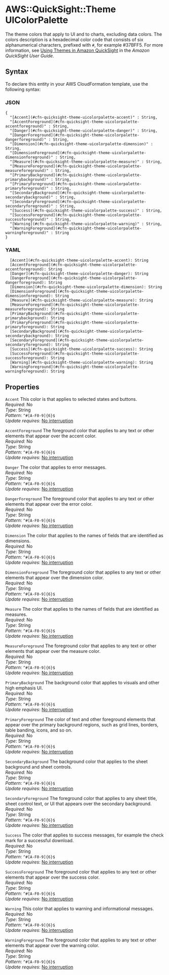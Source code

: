# AWS::QuickSight::Theme UIColorPalette<a name="aws-properties-quicksight-theme-uicolorpalette"></a>

The theme colors that apply to UI and to charts, excluding data colors\. The colors description is a hexadecimal color code that consists of six alphanumerical characters, prefixed with `#`, for example \#37BFF5\. For more information, see [Using Themes in Amazon QuickSight](https://docs.aws.amazon.com/quicksight/latest/user/themes-in-quicksight.html) in the _Amazon QuickSight User Guide\._

## Syntax<a name="aws-properties-quicksight-theme-uicolorpalette-syntax"></a>

To declare this entity in your AWS CloudFormation template, use the following syntax:

### JSON<a name="aws-properties-quicksight-theme-uicolorpalette-syntax.json"></a>

```
{
  "[Accent](#cfn-quicksight-theme-uicolorpalette-accent)" : String,
  "[AccentForeground](#cfn-quicksight-theme-uicolorpalette-accentforeground)" : String,
  "[Danger](#cfn-quicksight-theme-uicolorpalette-danger)" : String,
  "[DangerForeground](#cfn-quicksight-theme-uicolorpalette-dangerforeground)" : String,
  "[Dimension](#cfn-quicksight-theme-uicolorpalette-dimension)" : String,
  "[DimensionForeground](#cfn-quicksight-theme-uicolorpalette-dimensionforeground)" : String,
  "[Measure](#cfn-quicksight-theme-uicolorpalette-measure)" : String,
  "[MeasureForeground](#cfn-quicksight-theme-uicolorpalette-measureforeground)" : String,
  "[PrimaryBackground](#cfn-quicksight-theme-uicolorpalette-primarybackground)" : String,
  "[PrimaryForeground](#cfn-quicksight-theme-uicolorpalette-primaryforeground)" : String,
  "[SecondaryBackground](#cfn-quicksight-theme-uicolorpalette-secondarybackground)" : String,
  "[SecondaryForeground](#cfn-quicksight-theme-uicolorpalette-secondaryforeground)" : String,
  "[Success](#cfn-quicksight-theme-uicolorpalette-success)" : String,
  "[SuccessForeground](#cfn-quicksight-theme-uicolorpalette-successforeground)" : String,
  "[Warning](#cfn-quicksight-theme-uicolorpalette-warning)" : String,
  "[WarningForeground](#cfn-quicksight-theme-uicolorpalette-warningforeground)" : String
}
```

### YAML<a name="aws-properties-quicksight-theme-uicolorpalette-syntax.yaml"></a>

```
  [Accent](#cfn-quicksight-theme-uicolorpalette-accent): String
  [AccentForeground](#cfn-quicksight-theme-uicolorpalette-accentforeground): String
  [Danger](#cfn-quicksight-theme-uicolorpalette-danger): String
  [DangerForeground](#cfn-quicksight-theme-uicolorpalette-dangerforeground): String
  [Dimension](#cfn-quicksight-theme-uicolorpalette-dimension): String
  [DimensionForeground](#cfn-quicksight-theme-uicolorpalette-dimensionforeground): String
  [Measure](#cfn-quicksight-theme-uicolorpalette-measure): String
  [MeasureForeground](#cfn-quicksight-theme-uicolorpalette-measureforeground): String
  [PrimaryBackground](#cfn-quicksight-theme-uicolorpalette-primarybackground): String
  [PrimaryForeground](#cfn-quicksight-theme-uicolorpalette-primaryforeground): String
  [SecondaryBackground](#cfn-quicksight-theme-uicolorpalette-secondarybackground): String
  [SecondaryForeground](#cfn-quicksight-theme-uicolorpalette-secondaryforeground): String
  [Success](#cfn-quicksight-theme-uicolorpalette-success): String
  [SuccessForeground](#cfn-quicksight-theme-uicolorpalette-successforeground): String
  [Warning](#cfn-quicksight-theme-uicolorpalette-warning): String
  [WarningForeground](#cfn-quicksight-theme-uicolorpalette-warningforeground): String
```

## Properties<a name="aws-properties-quicksight-theme-uicolorpalette-properties"></a>

`Accent` <a name="cfn-quicksight-theme-uicolorpalette-accent"></a>
This color is that applies to selected states and buttons\.  
_Required_: No  
_Type_: String  
_Pattern_: `^#[A-F0-9]{6}$`  
_Update requires_: [No interruption](https://docs.aws.amazon.com/AWSCloudFormation/latest/UserGuide/using-cfn-updating-stacks-update-behaviors.html#update-no-interrupt)

`AccentForeground` <a name="cfn-quicksight-theme-uicolorpalette-accentforeground"></a>
The foreground color that applies to any text or other elements that appear over the accent color\.  
_Required_: No  
_Type_: String  
_Pattern_: `^#[A-F0-9]{6}$`  
_Update requires_: [No interruption](https://docs.aws.amazon.com/AWSCloudFormation/latest/UserGuide/using-cfn-updating-stacks-update-behaviors.html#update-no-interrupt)

`Danger` <a name="cfn-quicksight-theme-uicolorpalette-danger"></a>
The color that applies to error messages\.  
_Required_: No  
_Type_: String  
_Pattern_: `^#[A-F0-9]{6}$`  
_Update requires_: [No interruption](https://docs.aws.amazon.com/AWSCloudFormation/latest/UserGuide/using-cfn-updating-stacks-update-behaviors.html#update-no-interrupt)

`DangerForeground` <a name="cfn-quicksight-theme-uicolorpalette-dangerforeground"></a>
The foreground color that applies to any text or other elements that appear over the error color\.  
_Required_: No  
_Type_: String  
_Pattern_: `^#[A-F0-9]{6}$`  
_Update requires_: [No interruption](https://docs.aws.amazon.com/AWSCloudFormation/latest/UserGuide/using-cfn-updating-stacks-update-behaviors.html#update-no-interrupt)

`Dimension` <a name="cfn-quicksight-theme-uicolorpalette-dimension"></a>
The color that applies to the names of fields that are identified as dimensions\.  
_Required_: No  
_Type_: String  
_Pattern_: `^#[A-F0-9]{6}$`  
_Update requires_: [No interruption](https://docs.aws.amazon.com/AWSCloudFormation/latest/UserGuide/using-cfn-updating-stacks-update-behaviors.html#update-no-interrupt)

`DimensionForeground` <a name="cfn-quicksight-theme-uicolorpalette-dimensionforeground"></a>
The foreground color that applies to any text or other elements that appear over the dimension color\.  
_Required_: No  
_Type_: String  
_Pattern_: `^#[A-F0-9]{6}$`  
_Update requires_: [No interruption](https://docs.aws.amazon.com/AWSCloudFormation/latest/UserGuide/using-cfn-updating-stacks-update-behaviors.html#update-no-interrupt)

`Measure` <a name="cfn-quicksight-theme-uicolorpalette-measure"></a>
The color that applies to the names of fields that are identified as measures\.  
_Required_: No  
_Type_: String  
_Pattern_: `^#[A-F0-9]{6}$`  
_Update requires_: [No interruption](https://docs.aws.amazon.com/AWSCloudFormation/latest/UserGuide/using-cfn-updating-stacks-update-behaviors.html#update-no-interrupt)

`MeasureForeground` <a name="cfn-quicksight-theme-uicolorpalette-measureforeground"></a>
The foreground color that applies to any text or other elements that appear over the measure color\.  
_Required_: No  
_Type_: String  
_Pattern_: `^#[A-F0-9]{6}$`  
_Update requires_: [No interruption](https://docs.aws.amazon.com/AWSCloudFormation/latest/UserGuide/using-cfn-updating-stacks-update-behaviors.html#update-no-interrupt)

`PrimaryBackground` <a name="cfn-quicksight-theme-uicolorpalette-primarybackground"></a>
The background color that applies to visuals and other high emphasis UI\.  
_Required_: No  
_Type_: String  
_Pattern_: `^#[A-F0-9]{6}$`  
_Update requires_: [No interruption](https://docs.aws.amazon.com/AWSCloudFormation/latest/UserGuide/using-cfn-updating-stacks-update-behaviors.html#update-no-interrupt)

`PrimaryForeground` <a name="cfn-quicksight-theme-uicolorpalette-primaryforeground"></a>
The color of text and other foreground elements that appear over the primary background regions, such as grid lines, borders, table banding, icons, and so on\.  
_Required_: No  
_Type_: String  
_Pattern_: `^#[A-F0-9]{6}$`  
_Update requires_: [No interruption](https://docs.aws.amazon.com/AWSCloudFormation/latest/UserGuide/using-cfn-updating-stacks-update-behaviors.html#update-no-interrupt)

`SecondaryBackground` <a name="cfn-quicksight-theme-uicolorpalette-secondarybackground"></a>
The background color that applies to the sheet background and sheet controls\.  
_Required_: No  
_Type_: String  
_Pattern_: `^#[A-F0-9]{6}$`  
_Update requires_: [No interruption](https://docs.aws.amazon.com/AWSCloudFormation/latest/UserGuide/using-cfn-updating-stacks-update-behaviors.html#update-no-interrupt)

`SecondaryForeground` <a name="cfn-quicksight-theme-uicolorpalette-secondaryforeground"></a>
The foreground color that applies to any sheet title, sheet control text, or UI that appears over the secondary background\.  
_Required_: No  
_Type_: String  
_Pattern_: `^#[A-F0-9]{6}$`  
_Update requires_: [No interruption](https://docs.aws.amazon.com/AWSCloudFormation/latest/UserGuide/using-cfn-updating-stacks-update-behaviors.html#update-no-interrupt)

`Success` <a name="cfn-quicksight-theme-uicolorpalette-success"></a>
The color that applies to success messages, for example the check mark for a successful download\.  
_Required_: No  
_Type_: String  
_Pattern_: `^#[A-F0-9]{6}$`  
_Update requires_: [No interruption](https://docs.aws.amazon.com/AWSCloudFormation/latest/UserGuide/using-cfn-updating-stacks-update-behaviors.html#update-no-interrupt)

`SuccessForeground` <a name="cfn-quicksight-theme-uicolorpalette-successforeground"></a>
The foreground color that applies to any text or other elements that appear over the success color\.  
_Required_: No  
_Type_: String  
_Pattern_: `^#[A-F0-9]{6}$`  
_Update requires_: [No interruption](https://docs.aws.amazon.com/AWSCloudFormation/latest/UserGuide/using-cfn-updating-stacks-update-behaviors.html#update-no-interrupt)

`Warning` <a name="cfn-quicksight-theme-uicolorpalette-warning"></a>
This color that applies to warning and informational messages\.  
_Required_: No  
_Type_: String  
_Pattern_: `^#[A-F0-9]{6}$`  
_Update requires_: [No interruption](https://docs.aws.amazon.com/AWSCloudFormation/latest/UserGuide/using-cfn-updating-stacks-update-behaviors.html#update-no-interrupt)

`WarningForeground` <a name="cfn-quicksight-theme-uicolorpalette-warningforeground"></a>
The foreground color that applies to any text or other elements that appear over the warning color\.  
_Required_: No  
_Type_: String  
_Pattern_: `^#[A-F0-9]{6}$`  
_Update requires_: [No interruption](https://docs.aws.amazon.com/AWSCloudFormation/latest/UserGuide/using-cfn-updating-stacks-update-behaviors.html#update-no-interrupt)
